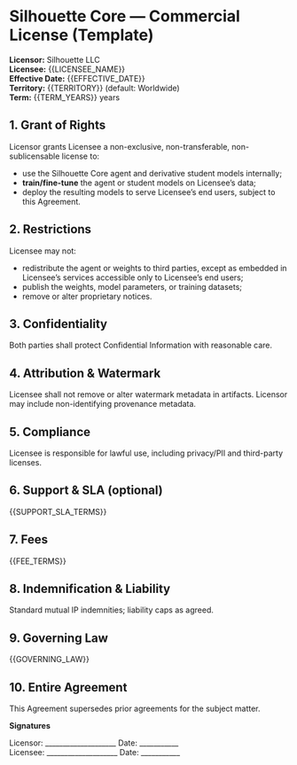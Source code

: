 # Silhouette Core — Commercial License (Template)

**Licensor:** Silhouette LLC  
**Licensee:** {{LICENSEE_NAME}}  
**Effective Date:** {{EFFECTIVE_DATE}}  
**Territory:** {{TERRITORY}} (default: Worldwide)  
**Term:** {{TERM_YEARS}} years

## 1. Grant of Rights
Licensor grants Licensee a non-exclusive, non-transferable, non-sublicensable license to:
- use the Silhouette Core agent and derivative student models internally;
- **train/fine-tune** the agent or student models on Licensee’s data;
- deploy the resulting models to serve Licensee’s end users, subject to this Agreement.

## 2. Restrictions
Licensee may not:
- redistribute the agent or weights to third parties, except as embedded in Licensee’s services accessible only to Licensee’s end users;
- publish the weights, model parameters, or training datasets;
- remove or alter proprietary notices.

## 3. Confidentiality
Both parties shall protect Confidential Information with reasonable care.

## 4. Attribution & Watermark
Licensee shall not remove or alter watermark metadata in artifacts. Licensor may include non-identifying provenance metadata.

## 5. Compliance
Licensee is responsible for lawful use, including privacy/PII and third-party licenses.

## 6. Support & SLA (optional)
{{SUPPORT_SLA_TERMS}}

## 7. Fees
{{FEE_TERMS}}

## 8. Indemnification & Liability
Standard mutual IP indemnities; liability caps as agreed.

## 9. Governing Law
{{GOVERNING_LAW}}

## 10. Entire Agreement
This Agreement supersedes prior agreements for the subject matter.

**Signatures**

Licensor: ____________________  Date: ___________  
Licensee: ____________________  Date: ___________
